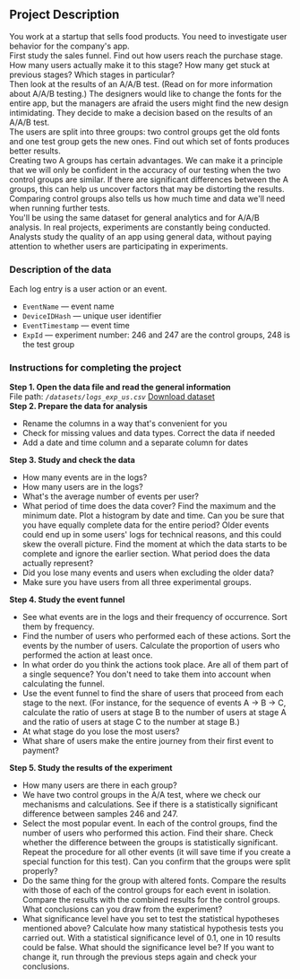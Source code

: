 <section class="theory-viewer__block theory-viewer__block_type_markdown"><div class="base-markdown base-markdown_with-gallery markdown markdown_size_normal markdown_type_theory"><h1>Project Description</h1><div class="paragraph">You work at a startup that sells food products. You need to investigate user behavior for the company's app.</div><div class="paragraph">First study the sales funnel. Find out how users reach the purchase stage. How many users actually make it to this stage? How many get stuck at previous stages? Which stages in particular?</div><div class="paragraph">Then look at the results of an A/A/B test. (Read on for more information about A/A/B testing.) The designers would like to change the fonts for the entire app, but the managers are afraid the users might find the new design intimidating. They decide to make a decision based on the results of an A/A/B test. </div><div class="paragraph">The users are split into three groups: two control groups get the old fonts and one test group gets the new ones. Find out which set of fonts produces better results.</div><div class="paragraph">Creating two A groups has certain advantages. We can make it a principle that we will only be confident in the accuracy of our testing when the two control groups are similar. If there are significant differences between the A groups, this can help us uncover factors that may be distorting the results. Comparing control groups also tells us how much time and data we'll need when running further tests.</div><div class="paragraph">You'll be using the same dataset for general analytics and for A/A/B analysis. In real projects, experiments are constantly being conducted. Analysts study the quality of an app using general data, without paying attention to whether users are participating in experiments.</div><h3>Description of the data</h3><div class="paragraph">Each log entry is a user action or an event. </div><ul><li><code class="code-inline code-inline_theme_light">EventName</code> — event name</li><li><code class="code-inline code-inline_theme_light">DeviceIDHash</code> — unique user identifier</li><li><code class="code-inline code-inline_theme_light">EventTimestamp</code> — event time</li><li><code class="code-inline code-inline_theme_light">ExpId</code> — experiment number: 246 and 247 are the control groups, 248 is the test group</li></ul><h3>Instructions for completing the project</h3><div class="paragraph"><strong>Step 1. Open the data file and read the general information</strong></div><div class="paragraph">File path: <em><code class="code-inline code-inline_theme_light">/datasets/logs_exp_us.csv</code></em> <a href="https://code.s3.yandex.net/datasets/logs_exp_us.csv">Download dataset</a></div><div class="paragraph"><strong>Step 2. Prepare the data for analysis</strong></div><ul><li>Rename the columns in a way that's convenient for you</li><li>Check for missing values and data types. Correct the data if needed</li><li>Add a date and time column and a separate column for dates</li></ul><div class="paragraph"><strong>Step 3. Study and check the data</strong></div><ul><li>How many events are in the logs?</li><li>How many users are in the logs?</li><li>What's the average number of events per user?</li><li>What period of time does the data cover? Find the maximum and the minimum date. Plot a histogram by date and time. Can you be sure that you have equally complete data for the entire period? Older events could end up in some users' logs for technical reasons, and this could skew the overall picture. Find the moment at which the data starts to be complete and ignore the earlier section. What period does the data actually represent?</li><li>Did you lose many events and users when excluding the older data?</li><li>Make sure you have users from all three experimental groups.</li></ul><div class="paragraph"><strong>Step 4. Study the event funnel</strong></div><ul><li>See what events are in the logs and their frequency of occurrence. Sort them by frequency.</li><li>Find the number of users who performed each of these actions. Sort the events by the number of users. Calculate the proportion of users who performed the action at least once.</li><li>In what order do you think the actions took place. Are all of them part of a single sequence? You don't need to take them into account when calculating the funnel.</li><li>Use the event funnel to find the share of users that proceed from each stage to the next. (For instance, for the sequence of events A → B → C, calculate the ratio of users at stage B to the number of users at stage A and the ratio of users at stage C to the number at stage B.)</li><li>At what stage do you lose the most users?</li><li>What share of users make the entire journey from their first event to payment?</li></ul><div class="paragraph"><strong>Step 5. Study the results of the experiment</strong></div><ul><li>How many users are there in each group?</li><li>We have two control groups in the A/A test, where we check our mechanisms and calculations. See if there is a statistically significant difference between samples 246 and 247.</li><li>Select the most popular event. In each of the control groups, find the number of users who performed this action. Find their share. Check whether the difference between the groups is statistically significant. Repeat the procedure for all other events (it will save time if you create a special function for this test). Can you confirm that the groups were split properly?</li><li>Do the same thing for the group with altered fonts. Compare the results with those of each of the control groups for each event in isolation. Compare the results with the combined results for the control groups. What conclusions can you draw from the experiment?</li><li>What significance level have you set to test the statistical hypotheses mentioned above? Calculate how many statistical hypothesis tests you carried out. With a statistical significance level of 0.1, one in 10 results could be false. What should the significance level be? If you want to change it, run through the previous steps again and check your conclusions.</li></ul></div></section>